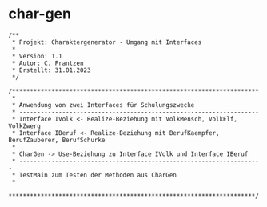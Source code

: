 # char-gen
	/**
	 * Projekt: Charaktergenerator - Umgang mit Interfaces
	 * 
	 * Version: 1.1
	 * Autor: C. Frantzen
	 * Erstellt: 31.01.2023
	 */
	
	/*********************************************************************
	 * 
	 * Anwendung von zwei Interfaces für Schulungszwecke
	 * -------------------------------------------------------------------
	 * Interface IVolk <- Realize-Beziehung mit VolkMensch, VolkElf, VolkZwerg
	 * Interface IBeruf <- Realize-Beziehung mit BerufKaempfer, BerufZauberer, BerufSchurke
	 * 
	 * CharGen -> Use-Beziehung zu Interface IVolk und Interface IBeruf
	 * --------------------------------------------------------------------
	 * TestMain zum Testen der Methoden aus CharGen
	 * 
	 *********************************************************************/

